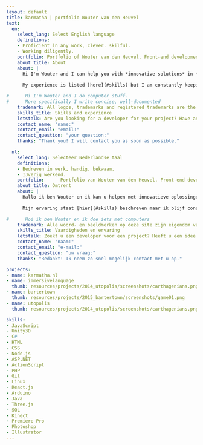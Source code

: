 ```yaml
---
layout: default
title: karmaṭha | portfolio Wouter van den Heuvel
text:
  en:
    select_lang: Select English language
    definitions:
    - Proficient in any work, clever. skilful.
    - Working diligently.
    portfolio: Portfolio of Wouter van den Heuvel. Front-end development guru based in The Hague, Netherlands
    about_title: About
    about: |
      Hi I'm Wouter and I can help you with *innovative solutions* in *interactive software products*. I enjoy crafting maintainable, elegant, well-documented code for any type of front-end project. I like to collaborate in (small) teams because I truly believe the synergistic effect brings out the best in any situation, but I can also work very effectively on my own.
      
      My experience is listed [here](#skills) but I am constantly keeping up with new developments and eager to learn and apply new things. I am especially especially passionate about *Virtual Reality*, *games*, and any type of *new technology* . I am available for freelance work, so [get in touch](#contact).

#      Hi I'm Wouter and I do computer stuff.
#      More specifically I write concise, well-documented   
    trademark: All logos, trademarks and registered trademarks are the property of their respective owners.
    skills_title: Skills and experience
    letstalk: Are you looking for a developer for your project? Have an idea for a game, a VR experience, web app or something else altogether? Let's talk. I’m available for hire on a freelance or contract basis. 
    contact_name: "name:"
    contact_email: "email:"
    contact_question: "your question:"
    thanks: "Thank you! I will contact you as soon as possible."

  nl:
    select_lang: Selecteer Nederlandse taal
    definitions:
    - Bedreven in werk, handig. bekwaam.
    - IJverig werkend.
    portfolio:      Portfolio van Wouter van den Heuvel. Front-end development guru in Den Haag, Nederland
    about_title: Omtrent
    about: |
      Hallo ik ben Wouter en ik kan u helpen met innovatieve oplossingen op het gebied van interactieve softwareproducten. Ik creëer graag onderhoudbare, elegante en goed gedocumenteerde code voor ieder soort front-end project. Ik werk graag samen in (kleine) teams omdat ik geloof dat de synergetische werking het beste in iedere situatie naar boven brengt, maar kan ook uitstekend zelfstandig werken. 
      
      Mijn ervaring staat [hier](#skills) beschreven maar ik blijf constant op de hoogte van nieuwe ontwikkelingen en leer graag nieuwe dingen. Ik ben voornamelijk gepassioneerd over Virtual Reality, games en andere nieuwe technologieën. Ik ben beschikbaar voor freelance werk, dus [neem contact](#contact) met mij op.

#      Hoi ik ben Wouter en ik doe iets met computers
    trademark: Alle woord- en beeldmerken op deze site zijn eigendom van haar rechtmatige eigenaars.
    skills_title: Vaardigheden en ervaring
    letstalk: Zoekt u een developer voor een project? Heeft u een idee voor een game, VR experience, web app of iets compleets anders? Dan kunnen we praten. 
    contact_name: "naam:"
    contact_email: "e-mail:"
    contact_question: "uw vraag:"
    thanks: "Bedankt! Ik neem zo snel mogelijk contact met u op."

projects:
- name: karmatha.nl
- name: immersivelanguage
  thumb: resources/projects/2014_utopolis/screenshots/carthagenians.png
- name: bartertown
  thumb: resources/projects/2015_bartertown/screenshots/game01.png
- name: utopolis
  thumb: resources/projects/2014_utopolis/screenshots/carthagenians.png

skills:
- JavaScript
- Unity3D
- C#
- HTML
- CSS
- Node.js
- ASP.NET
- ActionScript
- PHP
- Git
- Linux
- React.js
- Arduino
- Java
- Three.js
- SQL
- Kinect
- Premiere Pro
- Photoshop
- Illustrator
---
```

